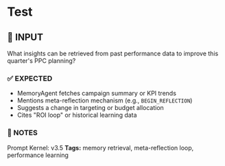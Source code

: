 # Test
## 💬 INPUT
What insights can be retrieved from past performance data to improve this quarter's PPC planning?

### ✅ EXPECTED
- MemoryAgent fetches campaign summary or KPI trends
- Mentions meta-reflection mechanism (e.g., `BEGIN_REFLECTION`)
- Suggests a change in targeting or budget allocation
- Cites "ROI loop" or historical learning data

### 🔁 NOTES
Prompt Kernel: v3.5
**Tags:** memory retrieval, meta-reflection loop, performance learning
